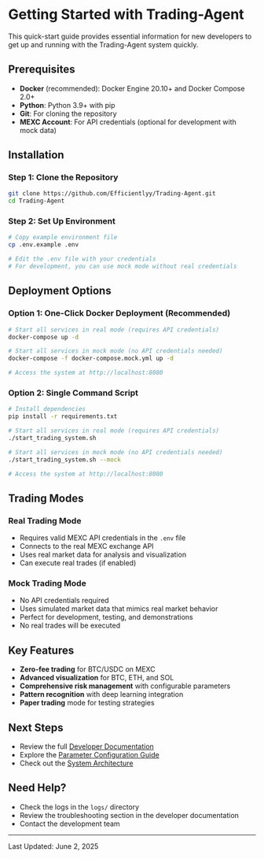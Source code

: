 # Getting Started with Trading-Agent

This quick-start guide provides essential information for new developers to get up and running with the Trading-Agent system quickly.

## Prerequisites

- **Docker** (recommended): Docker Engine 20.10+ and Docker Compose 2.0+
- **Python**: Python 3.9+ with pip
- **Git**: For cloning the repository
- **MEXC Account**: For API credentials (optional for development with mock data)

## Installation

### Step 1: Clone the Repository

```bash
git clone https://github.com/Efficientlyy/Trading-Agent.git
cd Trading-Agent
```

### Step 2: Set Up Environment

```bash
# Copy example environment file
cp .env.example .env

# Edit the .env file with your credentials
# For development, you can use mock mode without real credentials
```

## Deployment Options

### Option 1: One-Click Docker Deployment (Recommended)

```bash
# Start all services in real mode (requires API credentials)
docker-compose up -d

# Start all services in mock mode (no API credentials needed)
docker-compose -f docker-compose.mock.yml up -d

# Access the system at http://localhost:8080
```

### Option 2: Single Command Script

```bash
# Install dependencies
pip install -r requirements.txt

# Start all services in real mode (requires API credentials)
./start_trading_system.sh

# Start all services in mock mode (no API credentials needed)
./start_trading_system.sh --mock

# Access the system at http://localhost:8080
```

## Trading Modes

### Real Trading Mode
- Requires valid MEXC API credentials in the `.env` file
- Connects to the real MEXC exchange API
- Uses real market data for analysis and visualization
- Can execute real trades (if enabled)

### Mock Trading Mode
- No API credentials required
- Uses simulated market data that mimics real market behavior
- Perfect for development, testing, and demonstrations
- No real trades will be executed

## Key Features

- **Zero-fee trading** for BTC/USDC on MEXC
- **Advanced visualization** for BTC, ETH, and SOL
- **Comprehensive risk management** with configurable parameters
- **Pattern recognition** with deep learning integration
- **Paper trading** mode for testing strategies

## Next Steps

- Review the full [Developer Documentation](./DEVELOPER_DOCUMENTATION.md)
- Explore the [Parameter Configuration Guide](./CONFIGURABLE_PARAMETERS.md)
- Check out the [System Architecture](./SYSTEM_DOCUMENTATION_UPDATED.md)

## Need Help?

- Check the logs in the `logs/` directory
- Review the troubleshooting section in the developer documentation
- Contact the development team

---

Last Updated: June 2, 2025
